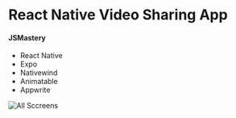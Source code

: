 # React Native Video Sharing App
#### JSMastery
* React Native
* Expo
* Nativewind
* Animatable
* Appwrite

![All Sccreens](https://github.com/furip0x/react-native-video-sharing-app/assets/86251263/9eb0563d-e736-4f2b-a9a1-ffa16ce72af4)
